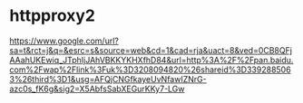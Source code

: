 # httpproxy2


https://www.google.com/url?sa=t&rct=j&q=&esrc=s&source=web&cd=1&cad=rja&uact=8&ved=0CB8QFjAAahUKEwiq_JTphIjJAhVBKKYKHXfhD84&url=http%3A%2F%2Fpan.baidu.com%2Fwap%2Flink%3Fuk%3D3208094820%26shareid%3D3392885063%26third%3D1&usg=AFQjCNGfkayeUvNfawIZNrG-azc0s_fK6g&sig2=X5AbfsSabXEGurKKy7-LGw
